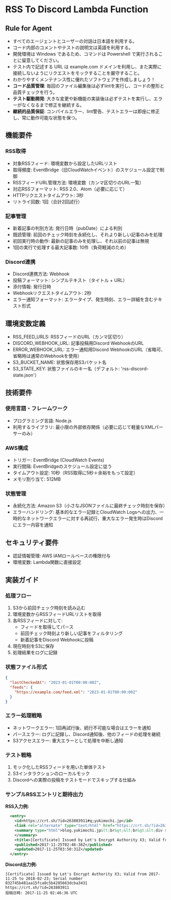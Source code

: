 # RSS To Discord Lambda Function

## Rule for Agent

- すべてのエージェントとユーザーの対話は日本語を利用する。
- コード内部のコメントやテストの説明文は英語を利用する。
- 開発環境は Windows であるため、コマンドは Powershell で実行されることに留意してください。
- テスト内で記述する URL は example.com ドメインを利用し、また実際に接続しないようにリクエストをモックすることを厳守すること。
- わかりやすくメンテナンス性に優れたソフトウェアを作成しましょう！
- **コード品質管理**: 毎回のファイル編集後は必ずlintを実行し、コードの整形と品質チェックを行う。
- **テスト駆動開発**: 大きな変更や新機能の実装後は必ずテストを実行し、エラーがなくなるまで修正を継続する。
- **継続的品質保証**: コンパイルエラー、lint警告、テストエラーは即座に修正し、常に動作可能な状態を保つ。

## 機能要件

### RSS取得
- 対象RSSフィード: 環境変数から設定したURLリスト
- 取得頻度: EventBridge（旧CloudWatchイベント）のスケジュール設定で制御
- RSSフィードURL管理方法: 環境変数（カンマ区切りのURL一覧）
- 対応RSSフォーマット: RSS 2.0、Atom（必要に応じて）
- HTTPリクエストタイムアウト: 3秒
- リトライ回数: 1回（合計2回試行）

### 記事管理
- 新着記事の判別方法: 発行日時（pubDate）による判別
- 既読管理: 前回のチェック時刻を永続化し、それより新しい記事のみを処理
- 初回実行時の動作: 最新の記事のみを処理し、それ以前の記事は無視
- 1回の実行で処理する最大記事数: 10件（負荷軽減のため）

### Discord連携
- Discord連携方法: Webhook
- 投稿フォーマット: シンプルテキスト（タイトル + URL）
- 添付情報: 発行日時
- Webhookリクエストタイムアウト: 2秒
- エラー通知フォーマット: エラータイプ、発生時刻、エラー詳細を含むテキスト形式

## 環境変数定義
- RSS_FEED_URLS: RSSフィードのURL（カンマ区切り）
- DISCORD_WEBHOOK_URL: 記事投稿用Discord WebhookのURL
- ERROR_WEBHOOK_URL: エラー通知用Discord WebhookのURL（省略可、省略時は通常のWebhookを使用）
- S3_BUCKET_NAME: 状態保存用S3バケット名
- S3_STATE_KEY: 状態ファイルのキー名（デフォルト: 'rss-discord-state.json'）

## 技術要件

### 使用言語・フレームワーク
- プログラミング言語: Node.js
- 利用するライブラリ: 最小限の外部依存関係（必要に応じて軽量なXMLパーサーのみ）

### AWS構成
- トリガー: EventBridge (CloudWatch Events)
- 実行間隔: EventBridgeのスケジュール設定に従う
- タイムアウト設定: 10秒（RSS取得に5秒＋余裕をもって設定）
- メモリ割り当て: 512MB

### 状態管理
- 永続化方法: Amazon S3（小さなJSONファイルに最終チェック時刻を保存）
- エラーハンドリング: 基本的なエラー記録とCloudWatch Logsへの出力、一時的なネットワークエラーに対する再試行、重大なエラー発生時はDiscordにエラー内容を通知

## セキュリティ要件
- 認証情報管理: AWS IAMロールベースの権限付与
- 環境変数: Lambda関数に直接設定

## 実装ガイド

### 処理フロー
1. S3から前回チェック時刻を読み込む
2. 環境変数からRSSフィードURLリストを取得
3. 各RSSフィードに対して:
   - フィードを取得してパース
   - 前回チェック時刻より新しい記事をフィルタリング
   - 新着記事をDiscord Webhookに投稿
4. 現在時刻をS3に保存
5. 処理結果をログに記録

### 状態ファイル形式
```json
{
  "lastCheckedAt": "2023-01-01T00:00:00Z",
  "feeds": {
    "https://example.com/feed.xml": "2023-01-01T00:00:00Z"
  }
}
```

### エラー処理戦略
- ネットワークエラー: 1回再試行後、続行不可能な場合はエラーを通知
- パースエラー: ログに記録し、Discord通知後、他のフィードの処理を継続
- S3アクセスエラー: 重大エラーとして処理を中断し通知

### テスト戦略
1. モック化したRSSフィードを用いた単体テスト
2. S3インタラクションのローカルモック
3. Discordへの実際の投稿をテストモードでスキップする仕組み

### サンプルRSSエントリと期待出力
**RSS入力例:**
```xml
  <entry>
    <id>https://crt.sh/?id=263803911#q;yukimochi.jp</id>
    <link rel="alternate" type="text/html" href="https://crt.sh/?id=263803911"/>
    <summary type="html">blog.yukimochi.jp&lt;br&gt;&lt;br&gt;&lt;div style="font:8pt monospace"&gt;-----BEGIN CERTIFICATE-----&lt;br&gt;MIIEVzCCAz+gAwIBAgISAydFtIGqFfygxbQoVmPcujQxMA0GCSqGSIb3DQEBCwUA&lt;br&gt;MEoxCzAJBgNVBAYTAlVTMRYwFAYDVQQKEw1MZXQncyBFbmNyeXB0MSMwIQYDVQQD&lt;br&gt;ExpMZXQncyBFbmNyeXB0IEF1dGhvcml0eSBYMzAeFw0xNzExMjUwMjQ2MzZaFw0x&lt;br&gt;ODAyMjMwMjQ2MzZaMBwxGjAYBgNVBAMTEWJsb2cueXVraW1vY2hpLmpwMHYwEAYH&lt;br&gt;KoZIzj0CAQYFK4EEACIDYgAEXXgguAfWvrfeUNnhIwVJsQvXU9PvlN2wAlyAuizf&lt;br&gt;3A5q6bX5vlKdBaJjGrcsA4EXOMOheZpzRqf2YLGWYRHYQvP3RR8zSVKlvfi0Du1w&lt;br&gt;d/5zOu6UIkgqENc8tRGu4CA+o4ICETCCAg0wDgYDVR0PAQH/BAQDAgeAMB0GA1Ud&lt;br&gt;JQQWMBQGCCsGAQUFBwMBBggrBgEFBQcDAjAMBgNVHRMBAf8EAjAAMB0GA1UdDgQW&lt;br&gt;BBRrMmOQ6lTVA/TWZ45M5dAprM+goDAfBgNVHSMEGDAWgBSoSmpjBH3duubRObem&lt;br&gt;RWXv86jsoTBvBggrBgEFBQcBAQRjMGEwLgYIKwYBBQUHMAGGImh0dHA6Ly9vY3Nw&lt;br&gt;LmludC14My5sZXRzZW5jcnlwdC5vcmcwLwYIKwYBBQUHMAKGI2h0dHA6Ly9jZXJ0&lt;br&gt;LmludC14My5sZXRzZW5jcnlwdC5vcmcvMBwGA1UdEQQVMBOCEWJsb2cueXVraW1v&lt;br&gt;Y2hpLmpwMIH+BgNVHSAEgfYwgfMwCAYGZ4EMAQIBMIHmBgsrBgEEAYLfEwEBATCB&lt;br&gt;1jAmBggrBgEFBQcCARYaaHR0cDovL2Nwcy5sZXRzZW5jcnlwdC5vcmcwgasGCCsG&lt;br&gt;AQUFBwICMIGeDIGbVGhpcyBDZXJ0aWZpY2F0ZSBtYXkgb25seSBiZSByZWxpZWQg&lt;br&gt;dXBvbiBieSBSZWx5aW5nIFBhcnRpZXMgYW5kIG9ubHkgaW4gYWNjb3JkYW5jZSB3&lt;br&gt;aXRoIHRoZSBDZXJ0aWZpY2F0ZSBQb2xpY3kgZm91bmQgYXQgaHR0cHM6Ly9sZXRz&lt;br&gt;ZW5jcnlwdC5vcmcvcmVwb3NpdG9yeS8wDQYJKoZIhvcNAQELBQADggEBABgsF+7L&lt;br&gt;MNUJw3zxNwi+BqNVIkIZlqXWykXHi0P/aiq7I9X7S7DEP6UND8fQjLAq5pGVLF9k&lt;br&gt;PcFRtgyXrzxIogw/39+rcLGy8ffAYurbCeQWNRH1Nm65rf73Qns6ViT0twfPt51j&lt;br&gt;r6l18oEHw9X00GN/ksbpedjuC6zOoKnRLCWWQJ2IrKaw+M9VdMwl29h78hYihU8L&lt;br&gt;/hZCA+RRl4JzjHB0P6SavDcvYIbuVbTHdHFwjT9Z6pd/NwxL9FDhsmDhmJ3Gkmw5&lt;br&gt;wRdDTWmK4XB0XwBUNPtAqbYY2rR6trRW51/uKQGTtN0RoSzfnIFkjVPaPgt6nBW3&lt;br&gt;KYgyb65MQ+JsYjs=&lt;br&gt;-----END CERTIFICATE-----&lt;/div&gt;
    </summary>
    <title>[Certificate] Issued by Let's Encrypt Authority X3; Valid from 2017-11-25 to 2018-02-23; Serial number 032745b481aa15fca0c5b4285663dcba3431</title>
    <published>2017-11-25T02:46:36Z</published>
    <updated>2017-11-25T03:50:31Z</updated>
  </entry>
```

**Discord出力例:**
```
[Certificate] Issued by Let's Encrypt Authority X3; Valid from 2017-11-25 to 2018-02-23; Serial number 032745b481aa15fca0c5b4285663dcba3431
https://crt.sh/?id=263803911
投稿日時: 2017-11-25 02:46:36 UTC
```
